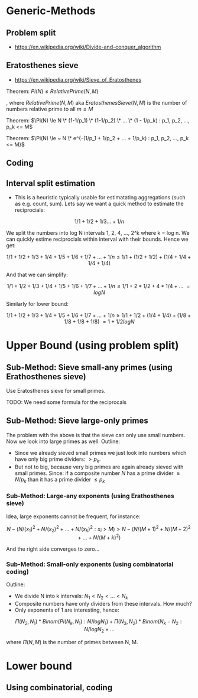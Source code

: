 # Generic-Methods

## Problem split

* https://en.wikipedia.org/wiki/Divide-and-conquer_algorithm

## Eratosthenes sieve

* https://en.wikipedia.org/wiki/Sieve_of_Eratosthenes

Theorem: $Pi(N) \le RelativePrime(N,M)$

, where $RelativePrime(N, M)$ aka $EratosthenesSieve(N, M)$ is the number of numbers relative prime to all $m \le M$

Theorem: $\Pi(N) \le N \* (1-1/p_1) \* (1-1/p_2) \* ... \* (1 - 1/p_k) : p_1, p_2, ..., p_k <= M$

Theorem: $\Pi(N) \le ~ N \* e^{-(1/p_1 + 1/p_2 + ... + 1/p_k) : p_1, p_2, ..., p_k <= M}$

## Coding

## Interval split estimation

* This is a heuristic typically usable for estimatating aggregations (such as e.g. count, sum). Lets say we want a quick method to estimate the reciprocials:

$$
1/1 + 1/2 + 1/3 ... + 1/n
$$

We split the numbers into log N intervals 1, 2, 4, ..., 2^k where k = log n. We can quickly estime reciprocials within interval with their bounds. Hence we get:

$$
1/1 + 1/2 + 1/3 + 1/4 + 1/5 + 1/6 + 1/7 + ... + 1/n \le 1/1 + (1/2 + 1/2) + (1/4 + 1/4 + 1/4 + 1/4)
$$

And that we can simplify:

$$
1/1 + 1/2 + 1/3 + 1/4 + 1/5 + 1/6 + 1/7 + ... + 1/n \le 1/1 + 2 * 1/2 + 4 * 1/4 + ... ~= log N
$$

Similarly for lower bound:

$$
1/1 + 1/2 + 1/3 + 1/4 + 1/5 + 1/6 + 1/7 + ... + 1/n \ge 1/1 + 1/2 + (1/4 + 1/4) + (1/8 + 1/8 + 1/8 + 1/8) ~= 1 + 1/2 log N
$$

# Upper Bound (using problem split)

## Sub-Method: Sieve small-any primes (using Erathosthenes sieve)

Use Eratosthenes sieve for small primes. 

TODO: We need some formula for the reciprocals

## Sub-Method: Sieve large-only primes
The problem with the above is that the sieve can only use small numbers. Now we look into large primes as well. Outline:

* Since we already sieved small primes we just look into numbers which have only big prime dividers: $> p_k$.
* But not to big, because very big primes are again already sieved with small primes. Since: if a composite number $N$ has a prime divider $\ge N / p_k$ than it has a prime divider $\le p_k$

### Sub-Method: Large-any exponents (using Erathosthenes sieve)

Idea, large exponents cannot be frequent, for instance:

$$
N - (N / (x_1)^2 + N / (x_2)^2 +...+ N / (x_k)^2 : x_i > M) > N - (N/(M+1)^2 + N/(M+2)^2 + ... + N/(M+k)^2) 
$$

And the right side converges to zero...

### Sub-Method: Small-only exponents (using combinatorial coding)

Outline:

* We divide N into k intervals: $N_1 < N_2 < ... < N_k$
* Composite numbers have only dividers from these intervals. How much?
* Only exponents of 1 are interesting, hence:

$$
\Pi(N_2, N_1) * Binom(Pi(N_k, N_1) : N/log N_1) + \Pi(N_3, N_2) * Binom(N_k - N_2 : N / log N_2 + ... 
$$

where $\Pi(N, M)$ is the number of primes between N, M.

# Lower bound

## Using combinatorial, coding
